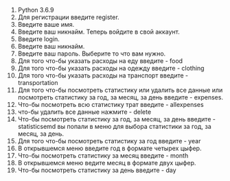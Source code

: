 1. Python 3.6.9
2. Для регистрации введите register.
3. Введите ваше имя.
4. Введите ваш никнайм.
Теперь войдите в свой аккаунт.
5. Введите login.
6. Введите ваш никнайм.
7. Введите ваш пароль.
Выберите то что вам нужно.
8. Для того что-бы указать расходы на еду 
введите - food
9. Для того что-бы указать расходы на одежду 
введите - clothing
10. Для того что-бы указать расходы на транспорт 
введите - transportation
11. Для того что-бы посмотреть статистику или удалить все данные или посмотреть статистику за год, за месяц, за день введите - expenses.
12. Что-бы посмотреть всю статистику трат введите - allexpenses
13. что-бы удалить все данные нажмите - delete
14. Что-бы посмотреть статистику за год, за месяц, за день введите - statisticsemd
вы попали в меню для выбора статистики за год, за месяц, за день.
15. Для того что-бы посмотреть статистику за год введите - year
16. В открывшемся меню введите год в формате четырех цыфер.
17. Что-бы посмотреть статистику за месяц введите - month
18. В открывшемся меню ведите месяц в формате двух цыфер.
19. Что-бы посмотреть статистику за день введите - day
